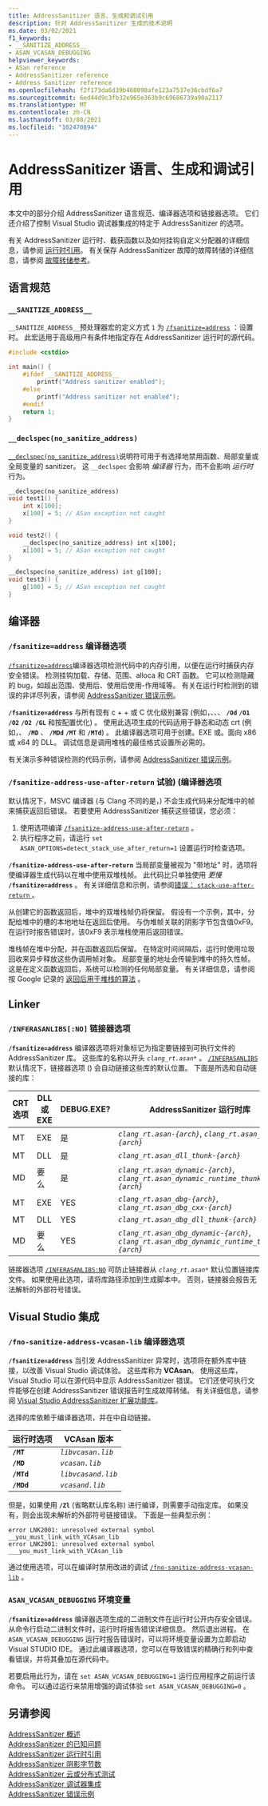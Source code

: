 ```yaml
---
title: AddressSanitizer 语言、生成和调试引用
description: 针对 AddressSanitizer 生成的技术说明
ms.date: 03/02/2021
f1_keywords:
- __SANITIZE_ADDRESS__
- ASAN_VCASAN_DEBUGGING
helpviewer_keywords:
- ASan reference
- AddressSanitizer reference
- Address Sanitizer reference
ms.openlocfilehash: f2f173da6d39b460098afe123a7537e36cbdf6a7
ms.sourcegitcommit: 6ed44d9c3fb32e965e363b9c69686739a90a2117
ms.translationtype: MT
ms.contentlocale: zh-CN
ms.lasthandoff: 03/08/2021
ms.locfileid: "102470894"
---
```

# <a name="addresssanitizer-language-build-and-debugging-reference"></a>AddressSanitizer 语言、生成和调试引用

本文中的部分介绍 AddressSanitizer 语言规范、编译器选项和链接器选项。 它们还介绍了控制 Visual Studio 调试器集成的特定于 AddressSanitizer 的选项。

有关 AddressSanitizer 运行时、截获函数以及如何挂钩自定义分配器的详细信息，请参阅 [运行时引用](./asan-runtime.md)。 有关保存 AddressSanitizer 故障的故障转储的详细信息，请参阅 [故障转储参考](./asan-offline-crash-dumps.md)。

## <a name="language-specification"></a>语言规范

### `__SANITIZE_ADDRESS__`

`__SANITIZE_ADDRESS__`预处理器宏的定义方式 `1` 为 [`/fsanitize=address`](../build/reference/fsanitize.md) ：设置时。 此宏适用于高级用户有条件地指定存在 AddressSanitizer 运行时的源代码。

```cpp
#include <cstdio>

int main() {
    #ifdef __SANITIZE_ADDRESS__
        printf("Address sanitizer enabled");
    #else
        printf("Address sanitizer not enabled");
    #endif
    return 1;
}
```

### `__declspec(no_sanitize_address)`

[`__declspec(no_sanitize_address)`](../cpp/no-sanitize-address.md)说明符可用于有选择地禁用函数、局部变量或全局变量的 sanitizer。 这 `__declspec` 会影响 _编译器_ 行为，而不会影响 _运行时_ 行为。

```cpp
__declspec(no_sanitize_address)
void test1() {
    int x[100];
    x[100] = 5; // ASan exception not caught
}

void test2() {
    __declspec(no_sanitize_address) int x[100];
    x[100] = 5; // ASan exception not caught
}

__declspec(no_sanitize_address) int g[100];
void test3() {
    g[100] = 5; // ASan exception not caught
}
```

## <a name="compiler"></a>编译器

### <a name="fsanitizeaddress-compiler-option"></a>`/fsanitize=address` 编译器选项

[`/fsanitize=address`](../build/reference/fsanitize.md)编译器选项检测代码中的内存引用，以便在运行时捕获内存安全错误。 检测挂钩加载、存储、范围、alloca 和 CRT 函数。 它可以检测隐藏的 bug，如超出范围、使用后、使用后使用-作用域等。 有关在运行时检测到的错误的非详尽列表，请参阅 [AddressSanitizer 错误示例](./asan-error-examples.md)。

**`/fsanitize=address`** 与所有现有 c + + 或 C 优化级别兼容 (例如，、、、 **`/Od`** **`/O1`** **`/O2`** **`/O2 /GL`** 和按配置优化) 。 使用此选项生成的代码适用于静态和动态 crt (例如，、 **`/MD`** 、 **`/MDd`** **`/MT`** 和 **`/MTd`**) 。 此编译器选项可用于创建。EXE 或。面向 x86 或 x64 的 DLL。 调试信息是调用堆栈的最佳格式设置所必需的。

有关演示多种错误检测的代码示例，请参阅 [AddressSanitizer 错误示例](asan-error-examples.md)。

### <a name="fsanitize-address-use-after-return-compiler-option-experimental"></a>`/fsanitize-address-use-after-return` 试验)  (编译器选项

默认情况下，MSVC 编译器 (与 Clang 不同的是，) 不会生成代码来分配堆中的帧来捕获返回后错误。 若要使用 AddressSanitizer 捕获这些错误，您必须：

1. 使用选项编译 [`/fsanitize-address-use-after-return`](../build/reference/fsanitize.md) 。
2. 执行程序之前，请运行 `set ASAN_OPTIONS=detect_stack_use_after_return=1` 设置运行时检查选项。

**`/fsanitize-address-use-after-return`** 当局部变量被视为 "带地址" 时，选项将使编译器生成代码以在堆中使用双堆栈帧。 此代码比只单独使用 *更慢* **`/fsanitize=address`** 。 有关详细信息和示例，请参阅[错误： `stack-use-after-return` ](error-stack-use-after-return.md)。

从创建它的函数返回后，堆中的双堆栈帧仍将保留。 假设有一个示例，其中，分配给堆中的槽的本地地址在返回后使用。 与伪堆帧关联的阴影字节包含值0xF9。 在运行时报告错误时，该0xF9 表示堆栈使用后返回错误。

堆栈帧在堆中分配，并在函数返回后保留。 在特定时间间隔后，运行时使用垃圾回收来异步释放这些伪调用帧对象。 局部变量的地址会传输到堆中的持久性帧。 这是在定义函数返回后，系统可以检测的任何局部变量。 有关详细信息，请参阅按 Google 记录的 [返回后用于堆栈的算法](https://github.com/google/sanitizers/wiki/AddressSanitizerUseAfterReturn) 。

## <a name="linker"></a><a name="linker"></a> Linker

### <a name="inferasanlibsno-linker-option"></a>`/INFERASANLIBS[:NO]` 链接器选项

**`/fsanitize=address`** 编译器选项将对象标记为指定要链接到可执行文件的 AddressSanitizer 库。 这些库的名称以开头 *`clang_rt.asan*`* 。 [`/INFERASANLIBS`](../build/reference/inferasanlibs.md)默认情况下，链接器选项 () 会自动链接这些库的默认位置。 下面是所选和自动链接的库：

| CRT 选项 | DLL 或 EXE | DEBUG.EXE? | AddressSanitizer 运行时库 |
|--|--|--|--|
| MT | EXE | 是 | *`clang_rt.asan-{arch}`*, *`clang_rt.asan_cxx-{arch}`* |
| MT | DLL | 是 | *`clang_rt.asan_dll_thunk-{arch}`* |
| MD | 要么 | 是 | *`clang_rt.asan_dynamic-{arch}`*, *`clang_rt.asan_dynamic_runtime_thunk-{arch}`* |
| MT | EXE | YES | *`clang_rt.asan_dbg-{arch}`*, *`clang_rt.asan_dbg_cxx-{arch}`* |
| MT | DLL | YES | *`clang_rt.asan_dbg_dll_thunk-{arch}`* |
| MD | 要么 | YES | *`clang_rt.asan_dbg_dynamic-{arch}`*, *`clang_rt.asan_dbg_dynamic_runtime_thunk-{arch}`* |

链接器选项 [`/INFERASANLIBS:NO`](../build/reference/inferasanlibs.md) 可防止链接器从 *`clang_rt.asan*`* 默认位置链接库文件。 如果使用此选项，请将库路径添加到生成脚本中。 否则，链接器会报告无法解析的外部符号错误。

## <a name="visual-studio-integration"></a>Visual Studio 集成

### <a name="fno-sanitize-address-vcasan-lib-compiler-option"></a>`/fno-sanitize-address-vcasan-lib` 编译器选项

**`/fsanitize=address`** 当引发 AddressSanitizer 异常时，选项将在额外库中链接，以改善 Visual Studio 调试体验。 这些库称为 **VCAsan**。 使用这些库，Visual Studio 可以在源代码中显示 AddressSanitizer 错误。 它们还使可执行文件能够在创建 AddressSanitizer 错误报告时生成故障转储。 有关详细信息，请参阅 [Visual Studio AddressSanitizer 扩展功能库](./asan-debugger-integration.md)。

选择的库依赖于编译器选项，并在中自动链接。

| 运行时选项 | VCAsan 版本 |
|--------------|----------------|
| **`/MT`**        | *`libvcasan.lib`*  |
| **`/MD`**        | *`vcasan.lib`*     |
| **`/MTd`**       | *`libvcasand.lib`* |
| **`/MDd`**       | *`vcasand.lib`*    |

但是，如果使用 **`/Zl`** (省略默认库名称) 进行编译，则需要手动指定库。 如果没有，则会出现未解析的外部符号链接错误。 下面是一些典型示例：

```Output
error LNK2001: unresolved external symbol __you_must_link_with_VCAsan_lib
error LNK2001: unresolved external symbol ___you_must_link_with_VCAsan_lib
```

通过使用选项，可以在编译时禁用改进的调试 [`/fno-sanitize-address-vcasan-lib`](../build/reference/fsanitize.md) 。

### <a name="asan_vcasan_debugging-environment-variable"></a>`ASAN_VCASAN_DEBUGGING` 环境变量

**`/fsanitize=address`** 编译器选项生成的二进制文件在运行时公开内存安全错误。 从命令行启动二进制文件时，运行时将报告错误详细信息。 然后退出进程。 在 `ASAN_VCASAN_DEBUGGING` 运行时报告错误时，可以将环境变量设置为立即启动 Visual STUDIO IDE。 通过此编译器选项，您可以在导致错误的精确行和列中查看错误，并将其叠加在源代码中。

若要启用此行为，请在 `set ASAN_VCASAN_DEBUGGING=1` 运行应用程序之前运行该命令。 可以通过运行来禁用增强的调试体验 `set ASAN_VCASAN_DEBUGGING=0` 。

## <a name="see-also"></a>另请参阅

[AddressSanitizer 概述](./asan.md)\
[AddressSanitizer 的已知问题](./asan-known-issues.md)\
[AddressSanitizer 运行时引用](./asan-runtime.md)\
[AddressSanitizer 阴影字节数](./asan-shadow-bytes.md)\
[AddressSanitizer 云或分布式测试](./asan-offline-crash-dumps.md)\
[AddressSanitizer 调试器集成](./asan-debugger-integration.md)\
[AddressSanitizer 错误示例](./asan-error-examples.md)
